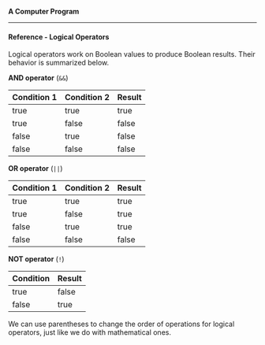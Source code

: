 **A Computer Program**

---

#### Reference - Logical Operators

Logical operators work on Boolean values to produce Boolean results. Their
behavior is summarized below.

**AND operator** (`&&`)

| Condition 1 | Condition 2 | Result |
| ---         | ---         | ---    |
| true        | true        | true   |
| true        | false       | false  |
| false       | true        | false  |
| false       | false       | false  |

**OR operator** (`||`)

| Condition 1 | Condition 2 | Result |
| ---         | ---         | ---    |
| true        | true        | true   |
| true        | false       | true   |
| false       | true        | true   |
| false       | false       | false  |

**NOT operator** (`!`)

| Condition | Result      |
| ---       | ---         |
| true      | false       |
| false     | true        |

We can use parentheses to change the order of operations for logical operators, just like we do with mathematical ones. 
